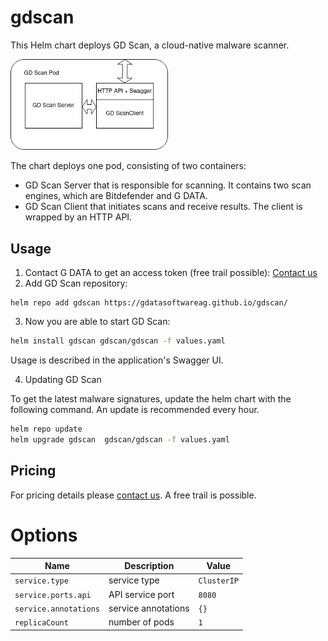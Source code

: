 # gdscan

This Helm chart deploys GD Scan, a cloud-native malware scanner.

<img src="GD Scan Server.png" alt="GDScan" style="width:50%">

The chart deploys one pod, consisting of two containers:
 * GD Scan Server that is responsible for scanning. It contains two scan engines, which are Bitdefender and G DATA.
 * GD Scan Client that initiates scans and receive results. The client is wrapped by an HTTP API.


## Usage

1. Contact G DATA to get an access token (free trail possible): [Contact us](mailto:oem@gdata.de)
2. Add GD Scan repository:

```
helm repo add gdscan https://gdatasoftwareag.github.io/gdscan/
```

3. Now you are able to start GD Scan:

```bash
helm install gdscan gdscan/gdscan -f values.yaml
```

Usage is described in the application's Swagger UI.

4. Updating GD Scan

To get the latest malware signatures, update the helm chart with the following command. An update is recommended every hour.

```bash
helm repo update
helm upgrade gdscan  gdscan/gdscan -f values.yaml
```

## Pricing

For pricing details please [contact us](mailto:oem@gdata.de). A free trail is possible.


# Options

| Name                               | Description                                                                                                                      | Value                    |
| ---------------------------------- | -------------------------------------------------------------------------------------------------------------------------------- | ------------------------ |
| `service.type`                     | service type                                                                                                          | `ClusterIP`              |
| `service.ports.api`                | API service port                                                                                                      | `8080`                   |
| `service.annotations`              | service annotations                                                                                              | `{}`                     |
| `replicaCount`              | number of pods                                                                                              | `1`                     |
